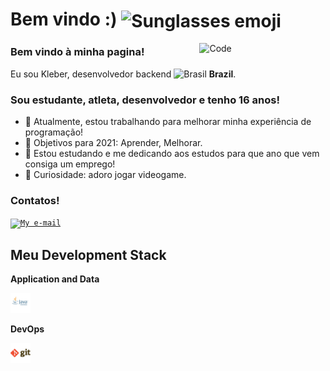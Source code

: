 # Bem vindo :) <img width="40" align="center" src="https://emojipedia-us.s3.dualstack.us-west-1.amazonaws.com/thumbs/72/apple/285/beaming-face-with-smiling-eyes_1f601.png" alt="Sunglasses emoji" />

<img align="right" width="40%" src="https://cdn.pixabay.com/photo/2016/11/19/22/52/coding-1841550__340.jpg" alt="Code" />

### Bem vindo à minha pagina!
<p>
  Eu sou Kleber, desenvolvedor backend <img width="16" src="https://www.flaticon.com/svg/static/icons/svg/197/197386.svg" alt="Brasil" />
  <b>Brazil</b>.
</p>

### Sou estudante, atleta, desenvolvedor e tenho 16 anos!

- 🔭 Atualmente, estou trabalhando para melhorar minha experiência de programação!
- 🥅 Objetivos para 2021: Aprender, Melhorar.
- 👯 Estou estudando e me dedicando aos estudos para que ano que vem consiga um emprego! 
- 🚵 Curiosidade: adoro jogar videogame.


### Contatos!

</a>

<a href="mailto:felix_kleber@yahoo.com.br">
  <code><img alt="My e-mail" width="32" src="https://cdn.pixabay.com/photo/2017/06/25/14/40/yahoo-2440965_960_720.png" /></code>
</a>
<br>

## Meu Development Stack

**Application and Data**

<code><img height="32" src="https://raw.githubusercontent.com/github/explore/80688e429a7d4ef2fca1e82350fe8e3517d3494d/topics/java/java.png"/></code>


**DevOps**

<code><img height="32" src="https://raw.githubusercontent.com/github/explore/80688e429a7d4ef2fca1e82350fe8e3517d3494d/topics/git/git.png" alt="Git"/></code>



<br/>






